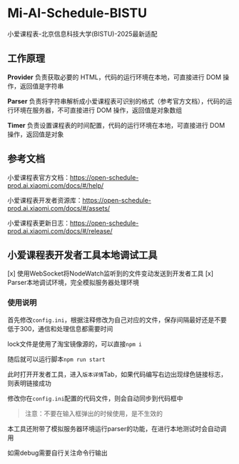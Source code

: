 # Mi-AI-Schedule-BISTU
小爱课程表-北京信息科技大学(BISTU)-2025最新适配


## 工作原理

**Provider** 负责获取必要的 HTML，代码的运行环境在本地，可直接进行 DOM 操作，返回值是字符串

**Parser** 负责将字符串解析成小爱课程表可识别的格式（参考官方文档），代码的运行环境在服务器，不可直接进行 DOM 操作，返回值是对象数组

**Timer** 负责设置课程表的时间配置，代码的运行环境在本地，可直接进行 DOM 操作，返回值是对象


## 参考文档

小爱课程表官方文档：https://open-schedule-prod.ai.xiaomi.com/docs/#/help/

小爱课程表开发者资源库：https://open-schedule-prod.ai.xiaomi.com/docs/#/assets/

小爱课程表更新日志：https://open-schedule-prod.ai.xiaomi.com/docs/#/release/


## 小爱课程表开发者工具本地调试工具

[x] 使用WebSocket将NodeWatch监听到的文件变动发送到开发者工具
[x] Parser本地调试环境，完全模拟服务器处理环境

### 使用说明

首先修改`config.ini`，根据注释修改为自己对应的文件，保存间隔最好还是不要低于300，通信和处理信息都需要时间

lock文件是使用了淘宝镜像源的，可以直接`npm i`

随后就可以运行脚本`npm run start`

此时打开开发者工具，进入`版本详情`Tab，如果代码编写右边出现绿色链接标志，则表明链接成功

修改你在`config.ini`配置的代码文件，则会自动同步到代码框中

> 注意：不要在输入框弹出的时候使用，是不生效的

本工具还附带了模拟服务器环境运行parser的功能，在进行本地测试时会自动调用

如需debug需要自行关注命令行输出
